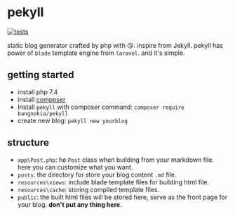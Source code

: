 # pekyll

[![tests](https://github.com/bangnokia/pekyll/workflows/Run%20test/badge.svg)](https://github.com/bangnokia/pekyll/actions)

static blog generator crafted by php with 😘. inspire from Jekyll.
pekyll has power of `blade` template engine from `laravel`.
and it's simple.

## getting started

- install php 7.4
- install [composer](https://getcomposer.org/download/)
- Install `pekyll` with composer command: `composer require bangnokia/pekyll`
- create new blog: `pekyll new yourblog`

## structure

- `app\Post.php`: he `Post` class when building from your markdown file. here you can customize what you want.
- `posts`: the directory for store your blog content `.md` file.
- `resources\views`: include blade template files for building html file.
- `resources\cache`: storing compiled template files.
- `public`: the built html files will be stored here, serve as the front page for your blog. **don't put any thing here**.

